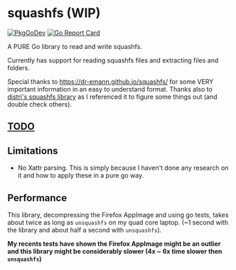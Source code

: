 # squashfs (WIP)

[![PkgGoDev](https://pkg.go.dev/badge/github.com/CalebQ42/squashfs)](https://pkg.go.dev/github.com/CalebQ42/squashfs) [![Go Report Card](https://goreportcard.com/badge/github.com/CalebQ42/squashfs)](https://goreportcard.com/report/github.com/CalebQ42/squashfs)

A PURE Go library to read and write squashfs.

Currently has support for reading squashfs files and extracting files and folders.

Special thanks to <https://dr-emann.github.io/squashfs/> for some VERY important information in an easy to understand format.
Thanks also to [distri's squashfs library](https://github.com/distr1/distri/tree/master/internal/squashfs) as I referenced it to figure some things out (and double check others).

## [TODO](https://github.com/CalebQ42/squashfs/projects/1?fullscreen=true)

## Limitations

* No Xattr parsing. This is simply because I haven't done any research on it and how to apply these in a pure go way.

## Performance

This library, decompressing the Firefox AppImage and using go tests, takes about twice as long as `unsquashfs` on my quad core laptop. (~1 second with the library and about half a second with `unsquashfs`).

**My recents tests have shown the Firefox AppImage might be an outlier and this library might be considerably slower (4x ~ 6x time slower then `unsquashfs`)**
